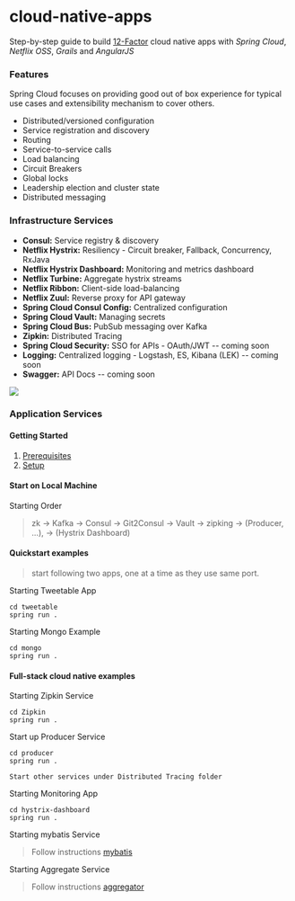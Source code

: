 cloud-native-apps
=================

Step-by-step guide to build [12-Factor](http://12factor.net/) cloud native apps with *Spring Cloud*, *Netflix OSS*, 
*Grails* and *AngularJS*

### Features
Spring Cloud focuses on providing good out of box experience for typical use cases and extensibility mechanism to cover others.

* Distributed/versioned configuration
* Service registration and discovery
* Routing
* Service-to-service calls
* Load balancing
* Circuit Breakers
* Global locks
* Leadership election and cluster state
* Distributed messaging

### Infrastructure Services 

* **Consul:** Service registry & discovery
* **Netflix Hystrix:** Resiliency - Circuit breaker, Fallback, Concurrency, RxJava 
* **Netflix Hystrix Dashboard:** Monitoring and metrics dashboard
* **Netflix Turbine:** Aggregate hystrix streams
* **Netflix Ribbon:** Client-side load-balancing
* **Netflix Zuul:** Reverse proxy for API gateway
* **Spring Cloud Consul Config:** Centralized configuration
* **Spring Cloud Vault:** Managing secrets
* **Spring Cloud Bus:** PubSub messaging over Kafka
* **Zipkin:** Distributed Tracing
* **Spring Cloud Security:** SSO for APIs - OAuth/JWT -- coming soon
* **Logging:** Centralized logging - Logstash, ES, Kibana (LEK) -- coming soon
* **Swagger:** API Docs -- coming soon


![](./presentation/images/system-landscape.png)
### Application Services 

#### Getting Started
1. [Prerequisites](./Prerequisites.md)
2. [Setup](./Setup.md)


#### Start on Local Machine

Starting  Order
> zk -> Kafka -> Consul -> Git2Consul -> Vault -> zipking -> (Producer,  ...), -> (Hystrix Dashboard)

#### Quickstart examples
> start following two apps, one at a time as they use same port.

Starting Tweetable App
```
cd tweetable
spring run .
```

Starting Mongo Example
```
cd mongo
spring run .
```

#### Full-stack cloud native examples 


Starting Zipkin Service
```
cd Zipkin
spring run .
```

Start up Producer Service
```
cd producer
spring run .

Start other services under Distributed Tracing folder
```

Starting Monitoring App
```
cd hystrix-dashboard
spring run .
```

Starting mybatis Service

> Follow instructions [mybatis](./mybatis/)


Starting Aggregate Service
 
> Follow instructions [aggregator](./aggregator/)




